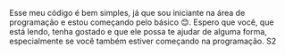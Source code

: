 Esse meu código é bem simples, já que sou iniciante na área de programação e estou começando pelo básico 😊. Espero que você, que está lendo, tenha gostado e que ele possa te ajudar de alguma forma, especialmente se você também estiver começando na programação. S2

